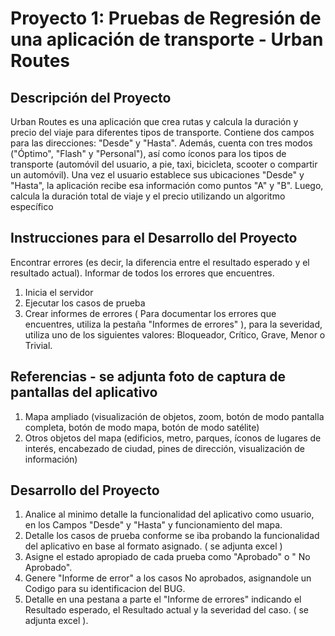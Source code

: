 # Proyecto 1: Pruebas de Regresión de una aplicación de transporte - Urban Routes

## Descripción del Proyecto

Urban Routes es una aplicación que crea rutas y calcula la duración y precio del viaje para diferentes tipos de transporte.
Contiene dos campos para las direcciones: "Desde" y "Hasta". Además, cuenta con tres modos ("Óptimo", "Flash" y "Personal"), así como íconos para los tipos de transporte (automóvil del usuario, a pie, taxi, bicicleta, scooter o compartir un automóvil).
Una vez el usuario establece sus ubicaciones "Desde" y "Hasta", la aplicación recibe esa información como puntos "A" y "B". Luego, calcula la duración total de viaje y el precio utilizando un algoritmo específico

## Instrucciones para el Desarrollo del Proyecto

Encontrar errores (es decir, la diferencia entre el resultado esperado y el resultado actual). Informar de todos los errores que encuentres.

1. Inicia el servidor
2. Ejecutar los casos de prueba
3. Crear informes de errores ( Para documentar los errores que encuentres, utiliza la pestaña "Informes de errores"  ), para la severidad, utiliza uno de los siguientes valores: Bloqueador, Crítico, Grave, Menor o Trivial.

## Referencias - se adjunta foto de captura de pantallas del aplicativo

1. Mapa ampliado (visualización de objetos, zoom, botón de modo pantalla completa, botón de modo mapa, botón de modo satélite)
2. Otros objetos del mapa (edificios, metro, parques, íconos de lugares de interés, encabezado de ciudad, pines de dirección, visualización de información)

## Desarrollo del Proyecto

1. Analice al minimo detalle la funcionalidad del aplicativo como usuario, en los Campos "Desde" y "Hasta" y funcionamiento del mapa.
2. Detalle los casos de prueba conforme se iba probando la funcionalidad del aplicativo en base al formato asignado. ( se adjunta excel )
3. Asigne el estado apropiado de cada prueba como "Aprobado" o " No Aprobado".
4. Genere "Informe de error" a los casos No aprobados, asignandole un Codigo para su identificacion del BUG.
5. Detalle en una pestana a parte el "Informe de errores" indicando el Resultado esperado, el Resultado actual y la severidad del caso. ( se adjunta excel ).






